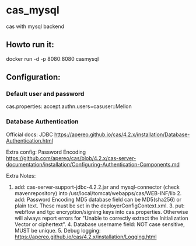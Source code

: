 # cas_mysql
cas with mysql backend


## Howto run it:
docker run -d -p 8080:8080 casmysql

## Configuration:

### Default user and password

cas.properties:
accept.authn.users=casuser::Mellon

### Database Authentication

Official docs: JDBC
https://apereo.github.io/cas/4.2.x/installation/Database-Authentication.html

Extra config: Password Encoding
https://github.com/apereo/cas/blob/4.2.x/cas-server-documentation/installation/Configuring-Authentication-Components.md



Extra Notes:
1. add: cas-server-support-jdbc-4.2.2.jar and mysql-connector (check mavenrepository)
    into /usr/local/tomcat/webapps/cas/WEB-INF/lib 
    2. add: Password Encoding
        MD5 database field can be MD5(sha256) or plain text. These must be set in the deployerConfigContext.xml.
	3. put: webflow and tgc encryption/signing keys into cas.properties.
	    Otherwise will always report errors for "Unable to correctly extract the Initialization Vector or ciphertext".
	    4. Database username field: NOT case sensitive, MUST be unique.
	    5. Debug logging: 
	       https://apereo.github.io/cas/4.2.x/installation/Logging.html
